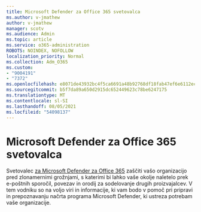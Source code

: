 ```yaml
---
title: Microsoft Defender za Office 365 svetovalca
ms.author: v-jmathew
author: v-jmathew
manager: scotv
ms.audience: Admin
ms.topic: article
ms.service: o365-administration
ROBOTS: NOINDEX, NOFOLLOW
localization_priority: Normal
ms.collection: Adm_O365
ms.custom:
- "9004191"
- "7372"
ms.openlocfilehash: e8071de43932bc4f5ca6691a48b92768df18fab47ef6e6112ecc8604678b6408
ms.sourcegitcommit: b5f7da89a650d2915dc652449623c78be6247175
ms.translationtype: MT
ms.contentlocale: sl-SI
ms.lasthandoff: 08/05/2021
ms.locfileid: "54098137"
---
```

# <a name="microsoft-defender-for-office-365-advisor"></a>Microsoft Defender za Office 365 svetovalca

Svetovalec [za Microsoft Defender za Office 365](https://go.microsoft.com/fwlink/?linkid=2146614) zaščiti vašo organizacijo pred zlonamernimi grožnjami, s katerimi bi lahko vaše okolje naletelo prek e-poštnih sporočil, povezav in orodij za sodelovanje drugih proizvajalcev. V tem vodniku so na voljo viri in informacije, ki vam bodo v pomoč pri pripravi in prepoznavanju načrta programa Microsoft Defender, ki ustreza potrebam vaše organizacije.
